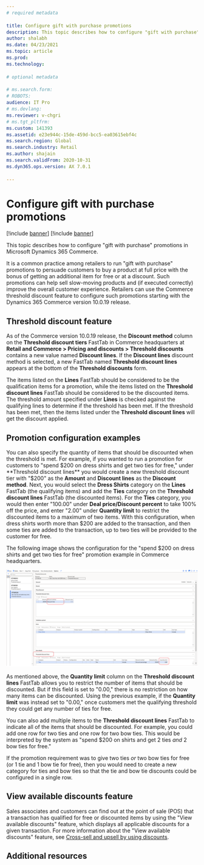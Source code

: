 ```yaml
---
# required metadata

title: Configure gift with purchase promotions
description: This topic describes how to configure "gift with purchase" promotions in Microsoft Dynamics 365 Commerce.
author: shalabh
ms.date: 04/23/2021
ms.topic: article
ms.prod: 
ms.technology: 

# optional metadata

# ms.search.form: 
# ROBOTS: 
audience: IT Pro
# ms.devlang: 
ms.reviewer: v-chgri
# ms.tgt_pltfrm: 
ms.custom: 141393
ms.assetid: e23e944c-15de-459d-bcc5-ea03615ebf4c
ms.search.region: Global
ms.search.industry: Retail
ms.author: shajain
ms.search.validFrom: 2020-10-31
ms.dyn365.ops.version: AX 7.0.1

---
```


# Configure gift with purchase promotions

[!include [banner](../includes/banner.md)]
[!include [banner](../includes/preview-banner.md)]

This topic describes how to configure "gift with purchase" promotions in Microsoft Dynamics 365 Commerce.

It is a common practice among retailers to run "gift with purchase" promotions to persuade customers to buy a product at full price with the bonus of getting an additional item  for free or at a discount. Such promotions can help sell slow-moving products and (if executed correctly) improve the overall customer experience. Retailers can use the Commerce threshold discount feature to configure such promotions starting with the Dynamics 365 Commerce version 10.0.19 release.

## Threshold discount feature

As of the Commerce version 10.0.19 release, the **Discount method** column on the **Threshold discount tiers** FastTab in Commerce headquarters at **Retail and Commerce \> Pricing and discounts \> Threshold discounts** contains a new value named **Discount lines**. If the **Discount lines** discount method is selected, a new FastTab named **Threshold discount lines** appears at the bottom of the **Threshold discounts** form. 

The items listed on the **Lines** FastTab should be considered to be the qualification items for a promotion, while the items listed on the **Threshold discount lines** FastTab should be considered to be the discounted items. The threshold amount specified under **Lines** is checked against the qualifying lines to determine if the threshold has been met. If the threshold has been met, then the items listed under the **Threshold discount lines** will get the discount applied. 

## Promotion configuration examples

You can also specify the quantity of items that should be discounted when the threshold is met. For example, if you wanted to run a promotion for customers to "spend $200 on dress shirts and get two ties for free," under **Threshold discount lines** you would create a new threshold discount tier with "$200" as the **Amount** and **Discount lines** as the **Discount method**. Next, you would select the **Dress Shirts** category on the **Lines** FastTab (the qualifying items) and add the **Ties** category on the **Threshold discount lines** FastTab (the discounted items). For the **Ties** category, you would then enter "100.00" under **Deal price/Discount percent** to take 100% off the price, and enter "2.00" under **Quantity limit** to restrict the discounted items to a maximum of two items. With this configuration, when dress shirts worth more than $200 are added to the transaction, and then some ties are added to the transaction, up to two ties will be provided to the customer for free. 

The following image shows the configuration for the "spend $200 on dress shirts and get two ties for free" promotion example in Commerce headquarters. 

![Gift with purchase example configuration in Commerce headquarters](./media/gift-with-purchase.png)

As mentioned above, the **Quantity limit** column on the **Threshold discount lines** FastTab allows you to restrict the number of items that should be discounted. But if this field is set to "0.00," there is no restriction on how many items can be discounted. Using the previous example, if the **Quantity limit** was instead set to "0.00," once customers met the qualifying threshold they could get any number of ties for free. 

You can also add multiple items to the **Threshold discount lines** FastTab to indicate all of the items that should be discounted. For example, you could add one row for two ties and one row for two bow ties. This would be interpreted by the system as "spend $200 on shirts and get 2 ties *and* 2 bow ties for free." 

If the promotion requirement was to give two ties *or* two bow ties for free (or 1 tie and 1 bow tie for free), then you would need to create a new category for ties and bow ties so that the tie and bow tie discounts could be configured in a single row.

## View available discounts feature

Sales associates and customers can find out at the point of sale (POS) that a transaction has qualified for free or discounted items by using the "View available discounts" feature, which displays all applicable discounts for a given transaction. For more information about the "View available discounts" feature, see [Cross-sell and upsell by using discounts](discounts-pos.md#cross-sell-and-upsell-by-using-discounts).

## Additional resources

